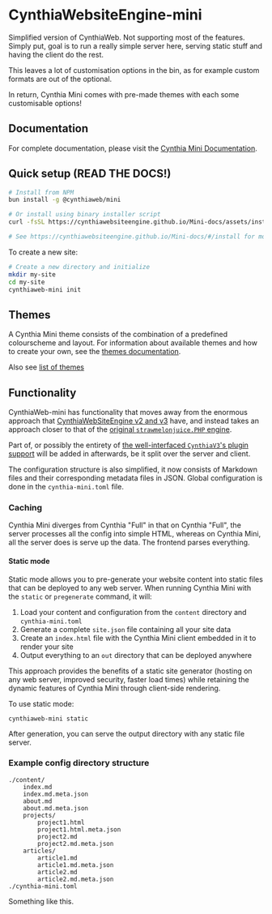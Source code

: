 # CynthiaWebsiteEngine-mini

Simplified version of CynthiaWeb. Not supporting most of the features.
Simply put, goal is to run a really
simple server here, serving static stuff and having the client do the rest.

This leaves a lot of customisation options in the bin,
as for example custom formats are out of the optional.

In return, Cynthia Mini comes with pre-made themes with each some customisable options!

## Documentation

For complete documentation, please visit the [Cynthia Mini Documentation](https://cynthiawebsiteengine.github.io/Mini-docs/#/).

## Quick setup (READ THE DOCS!)

```bash
# Install from NPM
bun install -g @cynthiaweb/mini

# Or install using binary installer script
curl -fsSL https://cynthiawebsiteengine.github.io/Mini-docs/assets/install.sh | bash

# See https://cynthiawebsiteengine.github.io/Mini-docs/#/install for more
```

To create a new site:

```bash
# Create a new directory and initialize
mkdir my-site
cd my-site
cynthiaweb-mini init
```

## Themes

A Cynthia Mini theme consists of the combination of a predefined colourscheme and layout. For information about available themes and how to create your own, see the [themes documentation](https://cynthiawebsiteengine.github.io/Mini-docs/#/about-themes).

Also see [list of themes](https://cynthiawebsiteengine.github.io/Mini-docs/#/themes)

## Functionality

CynthiaWeb-mini has functionality that moves away from the enormous
approach that [CynthiaWebSiteEngine v2 and v3](https://github.com/strawmelonjuice/CynthiaWebSiteEngine)
have, and instead takes an approach closer to that of the
[original `strawmelonjuice.PHP` engine](https://github.com/strawmelonjuice/strawmelonjuice.com).

Part of, or possibly the entirety of [the well-interfaced
`CynthiaV3`'s plugin support](https://www.npmjs.com/package/@cynthiaweb/plugin-api) will be added in afterwards, be it
split over the server and client.

The configuration structure is also simplified,
it now consists of Markdown files and their
corresponding metadata files in JSON.
Global configuration is done in the `cynthia-mini.toml` file.

### Caching

Cynthia Mini diverges from Cynthia "Full" in that on Cynthia "Full", the server processes all the config into simple
HTML, whereas on Cynthia Mini, all the server does is serve up the data. The frontend parses everything.

#### Static mode

Static mode allows you to pre-generate your website content into static files that can be deployed to any web server. When running Cynthia Mini with the `static` or `pregenerate` command, it will:

1. Load your content and configuration from the `content` directory and `cynthia-mini.toml`
2. Generate a complete `site.json` file containing all your site data
3. Create an `index.html` file with the Cynthia Mini client embedded in it to render your site
4. Output everything to an `out` directory that can be deployed anywhere

This approach provides the benefits of a static site generator (hosting on any web server, improved security, faster load times) while retaining the dynamic features of Cynthia Mini through client-side rendering.

To use static mode:

```
cynthiaweb-mini static
```

After generation, you can serve the output directory with any static file server.

### Example config directory structure

```directory
./content/
    index.md
    index.md.meta.json
    about.md
    about.md.meta.json
    projects/
        project1.html
        project1.html.meta.json
        project2.md
        project2.md.meta.json
    articles/
        article1.md
        article1.md.meta.json
        article2.md
        article2.md.meta.json
./cynthia-mini.toml
```

Something like this.
